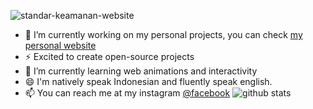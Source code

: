 ![standar-keamanan-website](https://user-images.githubusercontent.com/58392246/173192904-8e2b2068-f6c3-4cd9-a06a-86b3717e7eae.jpg)
- 🔭 I’m currently working on my personal projects, you can check <a href="https://saugi.me">my personal website</a>
- ⚡ Excited to create open-source projects
- 🌱 I’m currently learning web animations and interactivity
- 😄 I'm natively speak Indonesian and fluently speak english.
- 📫 You can reach me at my instagram [@facebook](https://www.facebook.com/mikas190/)
![github stats](https://github-readme-stats.vercel.app/api?username=mikasaid&show_icons=true)

